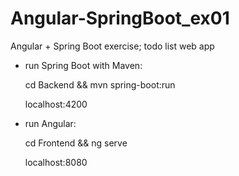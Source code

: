 # Angular-SpringBoot_ex01
Angular + Spring Boot exercise; todo list web app

- run Spring Boot with Maven:

	cd Backend && mvn spring-boot:run

	localhost:4200

- run Angular:

	cd Frontend && ng serve

	localhost:8080
